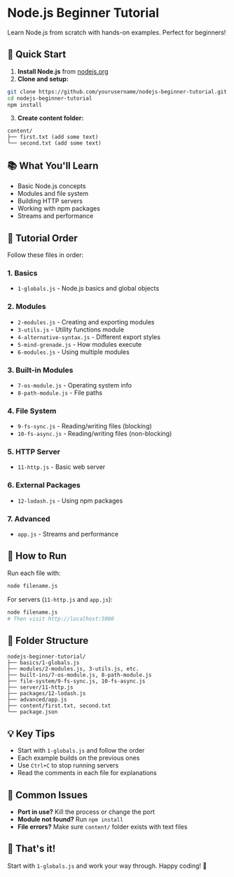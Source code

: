# Node.js Beginner Tutorial

Learn Node.js from scratch with hands-on examples. Perfect for beginners!

## 🚀 Quick Start

1. **Install Node.js** from [nodejs.org](https://nodejs.org/)
2. **Clone and setup:**
```bash
git clone https://github.com/yourusername/nodejs-beginner-tutorial.git
cd nodejs-beginner-tutorial
npm install
```

3. **Create content folder:**
```
content/
├── first.txt (add some text)
└── second.txt (add some text)
```

## 📚 What You'll Learn

- Basic Node.js concepts
- Modules and file system
- Building HTTP servers
- Working with npm packages
- Streams and performance

## 📖 Tutorial Order

Follow these files in order:

### 1. Basics
- `1-globals.js` - Node.js basics and global objects

### 2. Modules 
- `2-modules.js` - Creating and exporting modules
- `3-utils.js` - Utility functions module
- `4-alternative-syntax.js` - Different export styles
- `5-mind-grenade.js` - How modules execute
- `6-modules.js` - Using multiple modules

### 3. Built-in Modules
- `7-os-module.js` - Operating system info
- `8-path-module.js` - File paths

### 4. File System
- `9-fs-sync.js` - Reading/writing files (blocking)
- `10-fs-async.js` - Reading/writing files (non-blocking)

### 5. HTTP Server
- `11-http.js` - Basic web server

### 6. External Packages
- `12-lodash.js` - Using npm packages

### 7. Advanced
- `app.js` - Streams and performance

## 🎯 How to Run

Run each file with:
```bash
node filename.js
```

For servers (`11-http.js` and `app.js`):
```bash
node filename.js
# Then visit http://localhost:5000
```

## 📁 Folder Structure
```
nodejs-beginner-tutorial/
├── basics/1-globals.js
├── modules/2-modules.js, 3-utils.js, etc.
├── built-ins/7-os-module.js, 8-path-module.js
├── file-system/9-fs-sync.js, 10-fs-async.js
├── server/11-http.js
├── packages/12-lodash.js
├── advanced/app.js
├── content/first.txt, second.txt
└── package.json
```

## 💡 Key Tips

- Start with `1-globals.js` and follow the order
- Each example builds on the previous ones
- Use `Ctrl+C` to stop running servers
- Read the comments in each file for explanations

## 🔧 Common Issues

- **Port in use?** Kill the process or change the port
- **Module not found?** Run `npm install`
- **File errors?** Make sure `content/` folder exists with text files

## 🎉 That's it!

Start with `1-globals.js` and work your way through. Happy coding! 🚀
